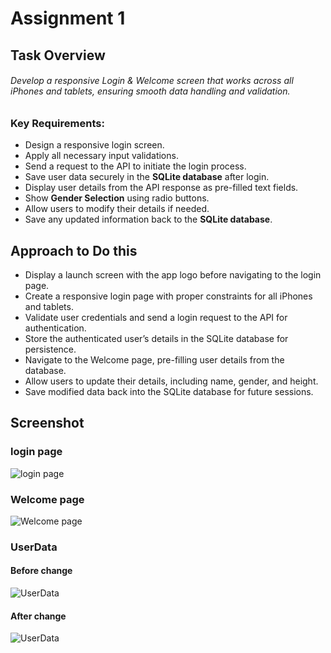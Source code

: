 # Assignment 1

## Task Overview

###### Develop a responsive Login & Welcome screen that works across all iPhones and tablets, ensuring smooth data handling and validation.

### **Key Requirements:**

- Design a responsive login screen.
- Apply all necessary input validations.
- Send a request to the API to initiate the login process.
- Save user data securely in the **SQLite database** after login.
- Display user details from the API response as pre-filled text fields.
- Show **Gender Selection** using radio buttons.
- Allow users to modify their details if needed.
- Save any updated information back to the **SQLite database**.

## Approach to Do this

- Display a launch screen with the app logo before navigating to the login page.
- Create a responsive login page with proper constraints for all iPhones and tablets.
- Validate user credentials and send a login request to the API for authentication.
- Store the authenticated user’s details in the SQLite database for persistence.
- Navigate to the Welcome page, pre-filling user details from the database.
- Allow users to update their details, including name, gender, and height.
- Save modified data back into the SQLite database for future sessions.

## Screenshot

### login page

![login page](https://i.imgur.com/hhmWEm1.png)

### Welcome page

![Welcome page](https://i.imgur.com/LE5UkjM.png)

### UserData

#### Before change

![UserData](https://i.imgur.com/7eTrNZD.png)

#### After change

![UserData](https://i.imgur.com/SFj2GvE.png)
